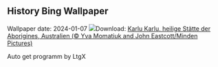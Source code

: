 ## History Bing Wallpaper
Wallpaper date: 2024-01-07
![](https://www.bing.com/th?id=OHR.DevilsMarbles_DE-DE1638220976_UHD.jpg&w=1000)Download: [Karlu Karlu, heilige Stätte der Aborigines, Australien (© Yva Momatiuk and John Eastcott/Minden Pictures)](https://www.bing.com/th?id=OHR.DevilsMarbles_DE-DE1638220976_UHD.jpg)

Auto get programm by LtgX
